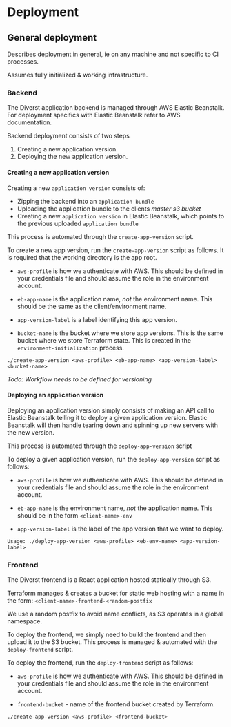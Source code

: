 # Deployment

## General deployment

Describes deployment in general, ie on any machine and not specific to CI processes. 

Assumes fully initialized & working infrastructure.

### Backend

The Diverst application backend is managed through AWS Elastic Beanstalk. For deployment specifics with Elastic Beanstalk refer to AWS documentation.

Backend deployment consists of two steps

1) Creating a new application version.
2) Deploying the new application version.

#### Creating a new application version

Creating a new `application version` consists of:

- Zipping the backend into an `application bundle`
- Uploading the application bundle to the clients _master s3 bucket_
- Creating a new `application version` in Elastic Beanstalk, which points to the previous uploaded `application bundle`

This process is automated through the `create-app-version` script. 

To create a new app version, run the `create-app-version` script as follows. It is required that the working directory is the app root.

- `aws-profile` is how we authenticate with AWS. This should be defined in your credentials file and should assume the role in the environment account. 

- `eb-app-name` is the application name, _not_ the environment name. This should be the same as the client/environment name.

- `app-version-label` is a label identifying this app version.

- `bucket-name` is the bucket where we store app versions. This is the same bucket where we store Terraform state. This is created in the `environment-initialization` process. 

`./create-app-version <aws-profile> <eb-app-name> <app-version-label> <bucket-name>`

_Todo: Workflow needs to be defined for versioning_

#### Deploying an application version

Deploying an application version simply consists of making an API call to Elastic Beanstalk telling it to deploy a given application version. Elastic Beanstalk will then handle tearing down and spinning up new servers with the new version.

This process is automated through the `deploy-app-version` script

To deploy a given application version, run the `deploy-app-version` script as follows:

- `aws-profile` is how we authenticate with AWS. This should be defined in your credentials file and should assume the role in the environment account.

- `eb-app-name` is the environment name, _not_ the application name. This should be in the form `<client-name>-env`

- `app-version-label` is the label of the app version that we want to deploy.

`Usage: ./deploy-app-version <aws-profile> <eb-env-name> <app-version-label>`

### Frontend

The Diverst frontend is a React application hosted statically through S3.

Terraform manages & creates a bucket for static web hosting with a name in the form: `<client-name>-frontend-<random-postfix`

We use a random postfix to avoid name conflicts, as S3 operates in a global namespace.

To deploy the frontend, we simply need to build the frontend and then upload it to the S3 bucket. This process is managed & automated with the `deploy-frontend` script.

To deploy the frontend, run the `deploy-frontend` script as follows: 

- `aws-profile` is how we authenticate with AWS. This should be defined in your credentials file and should assume the role in the environment account.

- `frontend-bucket` - name of the frontend bucket created by Terraform.

`./create-app-version <aws-profile> <frontend-bucket>`
